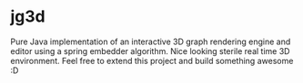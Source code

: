 jg3d
====

Pure Java implementation of an interactive 3D graph rendering engine and editor using a spring embedder algorithm. Nice looking sterile real time 3D environment. Feel free to extend this project and build something awesome :D